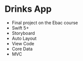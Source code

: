 # Drinks App

- Final project on the Ebac course
- Swift 5+
- Storyboard
- Auto Layout
- View Code
- Core Data
- MVC

